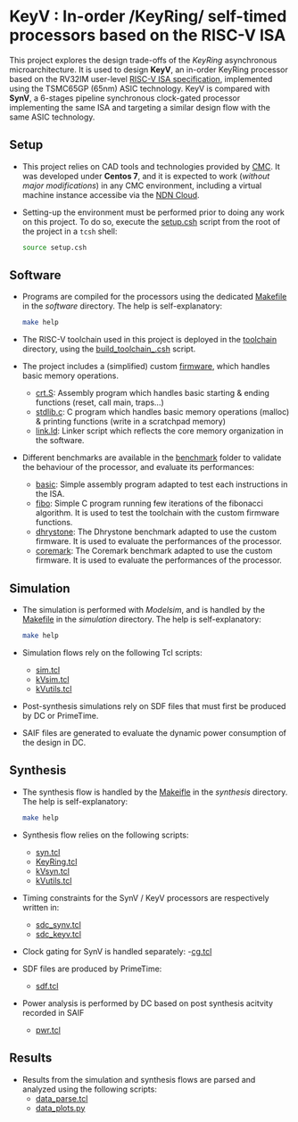 # KeyV : In-order /KeyRing/ self-timed processors based on the RISC-V ISA

This project explores the design trade-offs of the *KeyRing* asynchronous microarchitecture. It is used to design **KeyV**, an in-order KeyRing processor based on the RV32IM user-level [RISC-V ISA specification](https://riscv.org/technical/specifications/), implemented using the TSMC65GP (65nm) ASIC technology. KeyV is compared with **SynV**, a 6-stages pipeline synchronous clock-gated processor implementing the same ISA and targeting a similar design flow with the same ASIC technology.

## Setup

  - This project relies on CAD tools and technologies provided by [CMC](https://www.cmc.ca/). It was developed under **Centos 7**, and it is expected to work (*without major modifications*) in any CMC environment, including a virtual machine instance accessibe via the [NDN Cloud](https://vcad.cmc.ca).

  - Setting-up the environment must be performed prior to doing any work on this project. To do so, execute the [setup.csh](setup.csh) script from the root of the project in a `tcsh` shell:

    ``` bash
    source setup.csh
    ```

## Software

  - Programs are compiled for the processors using the dedicated [Makefile](software/Makefile) in the *software* directory. The help is self-explanatory:

    ``` bash
    make help
    ```

  - The RISC-V toolchain used in this project is deployed in the [toolchain](software/toolchain/) directory, using the [build\_toolchain\_.csh](software/toolchain/build_toolchain.csh) script.

  - The project includes a (simplified) custom [firmware](software/firmware/), which handles basic memory operations.
    - [crt.S](software/firmware/crt.S): Assembly program which handles basic starting & ending functions (reset, call main, traps…)
    - [stdlib.c](software/firmware/stdlib.c): C program which handles basic memory operations (malloc) & printing functions (write in a scratchpad memory)
    - [link.ld](software/firmware/link.ld): Linker script which reflects the core memory organization in the software.

  - Different benchmarks are available in the [benchmark](software/benchmark/) folder to validate the behaviour of the processor, and evaluate its performances:
    - [basic](software/benchmark/basic/): Simple assembly program adapted to test each instructions in the ISA.
    - [fibo](software/benchmark/fibo/): Simple C program running few iterations of the fibonacci algorithm. It is used to test the toolchain with the custom firmware functions.
    - [dhrystone](software/benchmark/dhrystone/): The Dhrystone benchmark adapted to use the custom firmware. It is used to evaluate the performances of the processor.
    - [coremark](software/benchmark/coremark/): The Coremark benchmark adapted to use the custom firmware. It is used to evaluate the performances of the processor.

## Simulation

  - The simulation is performed with *Modelsim*, and is handled by the [Makefile](simulation/Makefile) in the *simulation* directory. The  help is self-explanatory:

    ``` bash
    make help
    ```

  - Simulation flows rely on the following Tcl scripts:
    - [sim.tcl](scripts/sim.tcl)
    - [kVsim.tcl](scripts/kVsim.tcl)
    - [kVutils.tcl](scripts/kVutils.tcl)

  - Post-synthesis simulations rely on SDF files that must first be produced by DC or PrimeTime.

  - SAIF files are generated to evaluate the dynamic power consumption of the design in DC.

## Synthesis

  - The synthesis flow is handled by the [Makeifle](synthesis/Makefile) in the *synthesis* directory. The help is self-explanatory:

    ``` bash
    make help
    ```

  - Synthesis flow relies on the following scripts:
    - [syn.tcl](scripts/syn.tcl)
    - [KeyRing.tcl](scripts/KeyRing.tcl)
    - [kVsyn.tcl](scripts/kVsyn.tcl)
    - [kVutils.tcl](scripts/kVutils.tcl)

  - Timing constraints for the SynV / KeyV processors are respectively written in:
    - [sdc\_synv.tcl](scripts/sdc_synv.tcl)
    - [sdc\_keyv.tcl](scripts/sdc_keyv.tcl)

  - Clock gating for SynV is handled separately:
    -[cg.tcl](scripts/cg.tcl)

  - SDF files are produced by PrimeTime:
    - [sdf.tcl](scripts/sdf.tcl)

  - Power analysis is performed by DC based on post synthesis acitvity recorded in SAIF
    - [pwr.tcl](scripts/pwr.tcl)

## Results

  - Results from the simulation and synthesis flows are parsed and analyzed using the following scripts:
    - [data\_parse.tcl](scripts/data_parse.tcl)
    - [data\_plots.py](scripts/data_plots.py)

